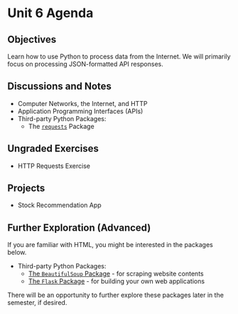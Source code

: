 # Unit 6 Agenda

## Objectives

Learn how to use Python to process data from the Internet. We will primarily focus on processing JSON-formatted API responses.

## Discussions and Notes

  + Computer Networks, the Internet, and HTTP
  + Application Programming Interfaces (APIs)
  + Third-party Python Packages:
     + The [`requests`](/notes/programming-languages/python/packages/requests.md) Package

## Ungraded Exercises

  + HTTP Requests Exercise

## Projects

  + Stock Recommendation App

## Further Exploration (Advanced)

If you are familiar with HTML, you might be interested in the packages below.

  + Third-party Python Packages:
     + [The `BeautifulSoup` Package](/notes/programming-languages/python/packages/beautifulsoup.md) - for scraping website contents
     + [The `Flask` Package](/notes/programming-languages/python/packages/flask.md) - for building your own web applications

There will be an opportunity to further explore these packages later in the semester, if desired.
